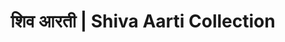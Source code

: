 ---
layout: category
title: शिव आरती | Shiva Aarti Collection
category: shiva
meta_description: शिव आरती संग्रह - Complete collection of Lord Shiva Aartis in Marathi with lyrics, audio and video
keywords: शिव आरती, shiva aarti, shiv aarti marathi, मराठी शिव आरती
permalink: /category/shiva/
---